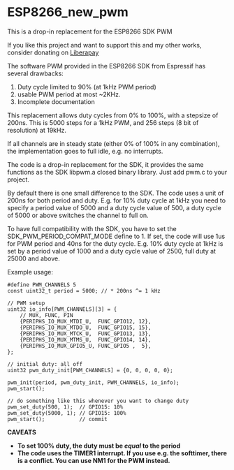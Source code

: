 # ESP8266_new_pwm
This is a drop-in replacement for the ESP8266 SDK PWM

If you like this project and want to support this and my other works, consider donating on [Liberapay][liberapay]

The software PWM provided in the ESP8266 SDK from Espressif has several drawbacks:

1. Duty cycle limited to 90% (at 1kHz PWM period)
2. usable PWM period at most ~2KHz.
3. Incomplete documentation
 
This replacement allows duty cycles from 0% to 100%, with a stepsize of 200ns.
This is 5000 steps for a 1kHz PWM, and 256 steps (8 bit of resolution) at 19kHz.

If all channels are in steady state (either 0% of 100% in any combination),
the implementation goes to full idle, e.g. no interrupts.

The code is a drop-in replacement for the SDK, it provides the same functions
as the SDK libpwm.a closed binary library. Just add pwm.c to your project.

By default there is one small difference to the SDK. The code uses a unit of
200ns for both period and duty. E.g. for 10% duty cycle at 1kHz you need to
specify a period value of 5000 and a duty cycle value of 500, a duty cycle of
5000 or above switches the channel to full on.

To have full compatibility with the SDK, you have to set the
SDK_PWM_PERIOD_COMPAT_MODE define to 1. If set, the code will use 1us for PWM
period and 40ns for the duty cycle. E.g. 10% duty cycle at 1kHz is set by a
period value of 1000 and a duty cycle value of 2500, full duty at 25000 and
above.

Example usage:

	#define PWM_CHANNELS 5
	const uint32_t period = 5000; // * 200ns ^= 1 kHz

	// PWM setup
	uint32 io_info[PWM_CHANNELS][3] = {
		// MUX, FUNC, PIN
		{PERIPHS_IO_MUX_MTDI_U,  FUNC_GPIO12, 12},
		{PERIPHS_IO_MUX_MTDO_U,  FUNC_GPIO15, 15},
		{PERIPHS_IO_MUX_MTCK_U,  FUNC_GPIO13, 13},
		{PERIPHS_IO_MUX_MTMS_U,  FUNC_GPIO14, 14},
		{PERIPHS_IO_MUX_GPIO5_U, FUNC_GPIO5 ,  5},
	};

	// initial duty: all off
	uint32 pwm_duty_init[PWM_CHANNELS] = {0, 0, 0, 0, 0};

	pwm_init(period, pwm_duty_init, PWM_CHANNELS, io_info);
	pwm_start();

	// do something like this whenever you want to change duty
	pwm_set_duty(500, 1);  // GPIO15: 10%
	pwm_set_duty(5000, 1); // GPIO15: 100%
	pwm_start();           // commit

**CAVEATS**

- **To set 100% duty, the duty must be *equal* to the period**
- **The code uses the TIMER1 interrupt. If you use e.g. the
  softtimer, there is a conflict. You can use NM1 for the PWM
  instead.**

[liberapay]: https://liberapay.com/StefanB/
